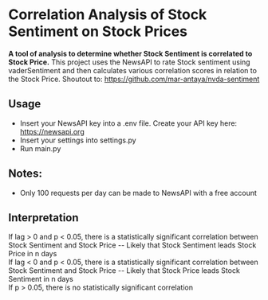 # Correlation Analysis of Stock Sentiment on Stock Prices
**A tool of analysis to determine whether Stock Sentiment is correlated to Stock Price.** This project uses the NewsAPI to rate Stock sentiment using vaderSentiment and then calculates various correlation scores in relation to the Stock Price. Shoutout to: https://github.com/mar-antaya/nvda-sentiment

## Usage
- Insert your NewsAPI key into a .env file. Create your API key here: https://newsapi.org
- Insert your settings into settings.py
- Run main.py


## Notes:
- Only 100 requests per day can be made to NewsAPI with a free account 

## Interpretation
If lag > 0 and p < 0.05, there is a statistically significant correlation between Stock Sentiment and Stock Price -- Likely that Stock Sentiment leads Stock Price in n days\
If lag < 0 and p < 0.05, there is a statistically significant correlation between Stock Sentiment and Stock Price -- Likely that Stock Price leads Stock Sentiment in n days\
If p > 0.05, there is no statistically significant correlation


